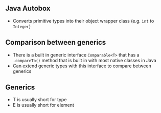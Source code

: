 ## Java Autobox
- Converts primitive types into their object wrapper class (e.g. `int` to `Integer`)

## Comparison between generics
- There is a built in generic interface `Comparable<T>` that has a `.compareTo()` method that is built in with most native classes in Java 
- Can extend generic types with this interface to compare between generics 

## Generics 
- T is usually short for type 
- E is usually short for element 
